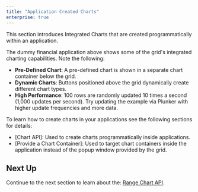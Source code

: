 ```yaml
---
title: "Application Created Charts"
enterprise: true
---
```


This section introduces Integrated Charts that are created programmatically within an application.

<grid-example title='Application Created Charts' name='application-created-charts' type='typescript' options='{ "exampleHeight": 825, "enterprise": true, "modules": ["clientside", "charts", "rowgrouping"] }'></grid-example>

The dummy financial application above shows some of the grid's integrated charting capabilities. Note the following:

- **Pre-Defined Chart**: A pre-defined chart is shown in a separate chart container below the grid.
- **Dynamic Charts**: Buttons positioned above the grid dynamically create different chart types.
- **High Performance**: 100 rows are randomly updated 10 times a second (1,000 updates per second). Try updating the example via Plunker with higher update frequencies and more data.


To learn how to create charts in your applications see the following sections for details:

- [Chart API]: Used to create charts programmatically inside applications.
- [Provide a Chart Container]: Used to target chart containers inside the application instead of the popup window provided by the grid.

## Next Up

Continue to the next section to learn about the: [Range Chart API](/integrated-charts-api-range-chart/).
